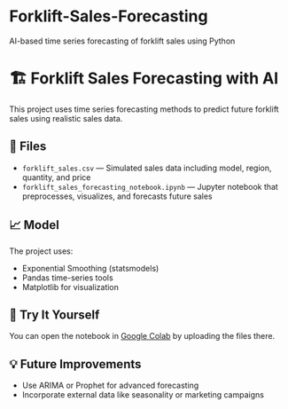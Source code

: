 # Forklift-Sales-Forecasting
AI-based time series forecasting of forklift sales using Python
# 🏗️ Forklift Sales Forecasting with AI

This project uses time series forecasting methods to predict future forklift sales using realistic sales data.
## 📁 Files
- `forklift_sales.csv` — Simulated sales data including model, region, quantity, and price
- `forklift_sales_forecasting_notebook.ipynb` — Jupyter notebook that preprocesses, visualizes, and forecasts future sales
## 📈 Model
The project uses:
- Exponential Smoothing (statsmodels)
- Pandas time-series tools
- Matplotlib for visualization
## 🚀 Try It Yourself
You can open the notebook in [Google Colab](https://colab.research.google.com) by uploading the files there.
## 💡 Future Improvements
- Use ARIMA or Prophet for advanced forecasting
- Incorporate external data like seasonality or marketing campaigns
